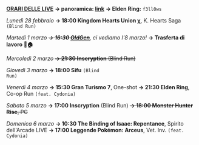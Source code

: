 <b><u>ORARI DELLE LIVE</u></b>
<b>→ panoramica: <a href="https://trello.com/b/iKwdSGf3/sabaku">link</a></b>
<b>→ Elden Ring:</b> <code>f3ll0ws</code>

<i>Lunedì 28 febbraio</i>
<b>→ 18:00 Kingdom Hearts Union χ</b>, K. Hearts Saga <code>(Blind Run)</code>

<i>Martedì 1 marzo </i>
<i><s><b>→ 16:30 <a href="https://www.twitch.tv/oldgenproject">OldGen</a></b></s>, ci vediamo l'8 marzo!</i>
<b>→ Trasferta di lavoro 🚗🏠</b>

<i>Mercoledì 2 marzo</i>
<s><b>→ 21:30 Inscryption</b> (Blind Run)</s>

<i>Giovedì 3 marzo</i>
<b>→ 18:00 Sifu</b> <code>(Blind Run)</code>

<i>Venerdì 4 marzo</i>
<b>→ 15:30 Gran Turismo 7</b>, One-shot
<b>→ 21:30 Elden Ring</b>, Co-op Run <code>(feat. Cydonia)</code>

<i>Sabato 5 marzo</i>
<b>→ 17:00 Inscryption</b> (Blind Run)
<s><b>→ 18:00 Monster Hunter Rise</b>, PC</s>

<i>Domenica 6 marzo</i>
<b>→ 10:30 The Binding of Isaac: Repentance</b>, Spirito dell'Arcade LIVE
<b>→ 17:00 Leggende Pokémon: Arceus</b>, Vet. Inv. <code>(feat. Cydonia)</code>
